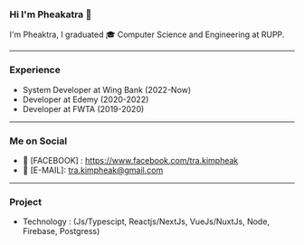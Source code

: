 ### Hi I'm Pheakatra  👋

I'm Pheaktra, I graduated :mortar_board: Computer Science and Engineering at RUPP.

__________________________________________________________________

### Experience 
* System Developer at Wing Bank (2022-Now)
* Developer at Edemy (2020-2022)
* Developer at FWTA (2019-2020)

__________________________________________________________________

### Me on Social
* :love_letter: [FACEBOOK] : https://www.facebook.com/tra.kimpheak
* :love_letter: [E-MAIL]:  tra.kimpheak@gmail.com 
__________________________________________________________________
### Project 

- Technology : (Js/Typescipt, Reactjs/NextJs, VueJs/NuxtJs, Node, Firebase, Postgress)

